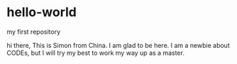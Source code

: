 # hello-world
my first repository

hi there,
This is Simon from China. I am glad to be here. 
I am a newbie about CODEs, but I will try my best to work my way up as a master.
